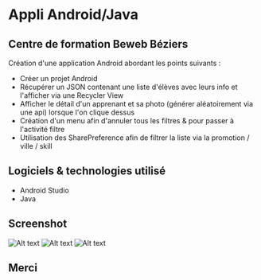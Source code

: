 # Appli Android/Java

Centre de formation Beweb Béziers
---
Création d'une application Android abordant les points suivants :
- Créer un projet Android
- Récupérer un JSON contenant une liste d'élèves avec leurs info et l'afficher via une Recycler View
- Afficher le détail d'un apprenant et sa photo (générer aléatoirement via une api) lorsque l'on clique dessus
- Création d'un menu afin d'annuler tous les filtres & pour passer à l'activité filtre
- Utilisation des SharePreference afin de filtrer la liste via la promotion / ville / skill

## Logiciels & technologies utilisé
- Android Studio
- Java

## Screenshot

![Alt text](http://www.alicegabbana.com/screenshot/android01.png "Liste des apprenants")
![Alt text](http://www.alicegabbana.com/screenshot/android02.png "Menu")
![Alt text](http://www.alicegabbana.com/screenshot/android03.png "Filtres")

## Merci
